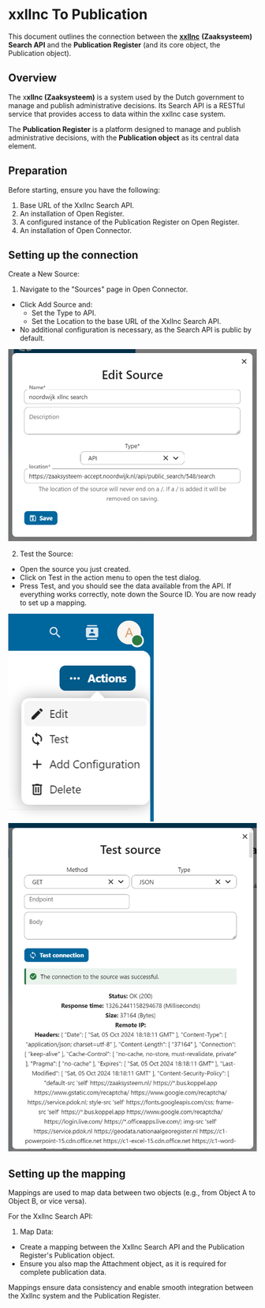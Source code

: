 # xxllnc To Publication

This document outlines the connection between the [**xxllnc**](https://xxllnc.nl/teams/zaakgericht) **(Zaaksysteem) Search API** and the **Publication Register** (and its core object, the Publication object).

## Overview

The x**xllnc (Zaaksysteem)** is a system used by the Dutch government to manage and publish administrative decisions. Its Search API is a RESTful service that provides access to data within the xxllnc case system.

The **Publication Register** is a platform designed to manage and publish administrative decisions, with the **Publication object** as its central data element.

## Preparation

Before starting, ensure you have the following:

1.  Base URL of the Xxllnc Search API.
2. An installation of Open Register.
3. A configured instance of the Publication Register on Open Register.
4. An installation of Open Connector.

## Setting up the connection

Create a New Source:

1. Navigate to the "Sources" page in Open Connector.
 - Click Add Source and:
    - Set the Type to API.
    - Set the Location to the base URL of the Xxllnc Search API.
- No additional configuration is necessary, as the Search API is public by default.

![alt text](../../sources/image.png)

2. Test the Source:

- Open the source you just created.
- Click on Test in the action menu to open the test dialog.
- Press Test, and you should see the data available from the API.
If everything works correctly, note down the Source ID. You are now ready to set up a mapping.

![alt text](../../sources/image-1.png) ![alt text](../../sources/image-2.png)


## Setting up the mapping

Mappings are used to map data between two objects (e.g., from Object A to Object B, or vice versa).

For the Xxllnc Search API:

1. Map Data:
- Create a mapping between the Xxllnc Search API and the Publication Register's Publication object.
- Ensure you also map the Attachment object, as it is required for complete publication data.

Mappings ensure data consistency and enable smooth integration between the Xxllnc system and the Publication Register.
